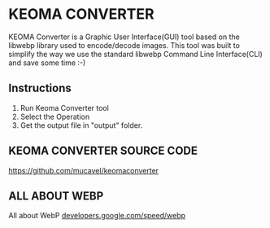 # KEOMA CONVERTER
KEOMA Converter is a Graphic User Interface(GUI) tool based on the libwebp library used to encode/decode images.
This tool was built to simplify the way we use the standard libwebp Command Line Interface(CLI) and save some time :-)

## Instructions
1. Run Keoma Converter tool
2. Select the Operation
3. Get the output file in "output" folder.

## KEOMA CONVERTER SOURCE CODE
https://github.com/mucavel/keomaconverter

## ALL ABOUT WEBP
All about WebP
<a href="https://developers.google.com/speed/webp" target="_blank">developers.google.com/speed/webp</a>
